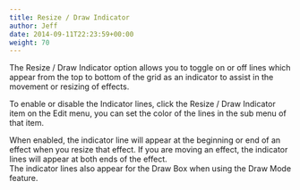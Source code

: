 ```yaml
---
title: Resize / Draw Indicator
author: Jeff
date: 2014-09-11T22:23:59+00:00
weight: 70
---
```

The Resize / Draw Indicator option allows you to toggle on or off lines which appear from the top to bottom of the grid as an indicator to assist in the movement or resizing of effects.

To enable or disable the Indicator lines, click the Resize / Draw Indicator item on the Edit menu, you can set the color of the lines in the sub menu of that item.

When enabled, the indicator line will appear at the beginning or end of an effect when you resize that effect. If you are moving an effect, the indicator lines will appear at both ends of the effect.  
The indicator lines also appear for the Draw Box when using the Draw Mode feature.